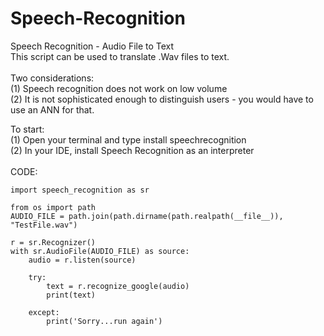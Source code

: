 # Speech-Recognition
Speech Recognition - Audio File to Text <br>
This script can be used to translate .Wav files to text.
<br>
<br>
Two considerations:<br>
(1) Speech recognition does not work on low volume<br>
(2) It is not sophisticated enough to distinguish users - you would have to use an ANN for that.<br>

To start:<br>
(1) Open your terminal and type install speechrecognition<br>
(2) In your IDE, install Speech Recognition as an interpreter<br>
<br>
CODE:


    import speech_recognition as sr

    from os import path
    AUDIO_FILE = path.join(path.dirname(path.realpath(__file__)), "TestFile.wav")

    r = sr.Recognizer()
    with sr.AudioFile(AUDIO_FILE) as source:
        audio = r.listen(source)

        try:
            text = r.recognize_google(audio)
            print(text)

        except:
            print('Sorry...run again')
